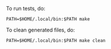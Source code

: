 To run tests, do:

    PATH=$HOME/.local/bin:$PATH make

To clean generated files, do:

    PATH=$HOME/.local/bin:$PATH make clean
